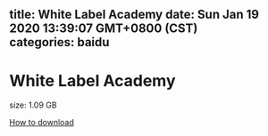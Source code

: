 
title: White Label Academy
date: Sun Jan 19 2020 13:39:07 GMT+0800 (CST)    
categories: baidu
---

# White Label Academy
size: 1.09 GB
 
 

[How to download](https://bpcam.bemobtrk.com/go/2ceec3aa-1ca2-46d6-b9ff-aaa5c184517c?jno=5345)
